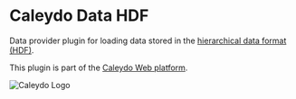 Caleydo Data HDF
=====================

Data provider plugin for loading data stored in the [hierarchical data format (HDF)](http://www.hdfgroup.org/).

This plugin is part of the [Caleydo Web platform](http://caleydo.org/documentation).

![Caleydo Logo](http://caleydo.org/assets/images/logos/caleydo.svg)
